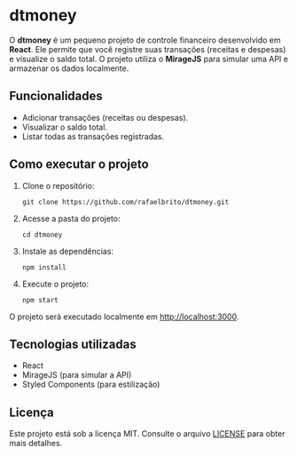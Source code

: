   <h1>dtmoney</h1>
  <p>O <strong>dtmoney</strong> é um pequeno projeto de controle financeiro desenvolvido em <strong>React</strong>. Ele permite que você registre suas transações (receitas e despesas) e visualize o saldo total. O projeto utiliza o <strong>MirageJS</strong> para simular uma API e armazenar os dados localmente.</p>
<h2>Funcionalidades</h2>
  <ul>
      <li>Adicionar transações (receitas ou despesas).</li>
      <li>Visualizar o saldo total.</li>
      <li>Listar todas as transações registradas.</li>
    </ul>
<h2>Como executar o projeto</h2>
<ol>
        <li>Clone o repositório:</li>
        <pre><code>git clone https://github.com/rafaelbrito/dtmoney.git</code></pre>
        <li>Acesse a pasta do projeto:</li>
        <pre><code>cd dtmoney</code></pre>
        <li>Instale as dependências:</li>
        <pre><code>npm install</code></pre>
        <li>Execute o projeto:</li>
        <pre><code>npm start</code></pre>
</ol>
<p>O projeto será executado localmente em <a href="http://localhost:3000">http://localhost:3000</a>.</p>
<h2>Tecnologias utilizadas</h2>
    <ul>
    <li>React</li>
    <li>MirageJS (para simular a API)</li>
    <li>Styled Components (para estilização)</li>
    </ul>
  <h2>Licença</h2>
    <p>Este projeto está sob a licença MIT. Consulte o arquivo <a href="https://github.com/rafaelbrito/dtmoney/blob/main/LICENSE">LICENSE</a> para obter mais detalhes.</p>
